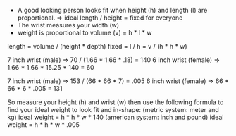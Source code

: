 - A good looking person looks fit when height (h) and length (l) are proportional.
     => ideal length / height = fixed for everyone
- The wrist measures your width (w)
- weight is proportional to volume (v) = h * l * w

length = volume / (height * depth)
fixed = l / h = v / (h * h * w)

7 inch wrist (male) => 70 / (1.66 * 1.66 * .18) = 140
6 inch wrist (female) => 1.66 * 1.66 * 15.25 * 140 = 60

7 inch wrist (male) => 153 / (66 * 66 * 7) = .005
6 inch wrist (female) => 66 * 66 * 6 * .005 =  131

So measure your height (h) and wrist (w) then use the following formula to find your ideal weight to look fit and in-shape:
(metric system: meter and kg) ideal weight = h * h * w * 140
(american system: inch and pound) ideal weight = h * h * w * .005 


